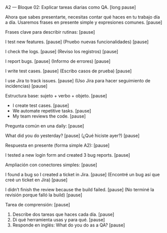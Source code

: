 A2 — Bloque 02: Explicar tareas diarias como QA. [long pause]

Ahora que sabes presentarte, necesitas contar qué haces en tu trabajo día a día. Usaremos frases en presente simple y expresiones comunes. [pause]

Frases clave para describir rutinas: [pause]

I test new features. [pause]
(Pruebo nuevas funcionalidades) [pause]

I check the logs. [pause]
(Reviso los registros) [pause]

I report bugs. [pause]
(Informo de errores) [pause]

I write test cases. [pause]
(Escribo casos de prueba) [pause]

I use Jira to track issues. [pause]
(Uso Jira para hacer seguimiento de incidencias) [pause]

Estructura base: sujeto + verbo + objeto. [pause]

- I create test cases. [pause]
- We automate repetitive tasks. [pause]
- My team reviews the code. [pause]

Pregunta común en una daily: [pause]

What did you do yesterday? [pause]
(¿Qué hiciste ayer?) [pause]

Respuesta en presente (forma simple A2): [pause]

I tested a new login form and created 3 bug reports. [pause]

Ampliación con conectores simples: [pause]

I found a bug so I created a ticket in Jira. [pause]
(Encontré un bug así que creé un ticket en Jira) [pause]

I didn’t finish the review because the build failed. [pause]
(No terminé la revisión porque falló la build) [pause]

Tarea de comprensión: [pause]

1. Describe dos tareas que haces cada día. [pause]
2. Di qué herramienta usas y para qué. [pause]
3. Responde en inglés: What do you do as a QA? [pause]
